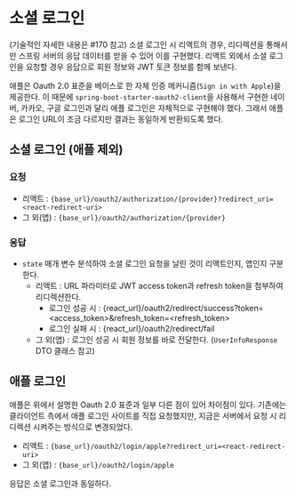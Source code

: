 # 소셜 로그인

(기술적인 자세한 내용은 #170 참고)
소셜 로그인 시 리액트의 경우, 리디렉션을 통해서만 스프링 서버의 응답 데이터를 받을 수 있어 이를 구현했다. 리액트 외에서 소셜 로그인을 요청할 경우 응답으로 회원 정보와 JWT 토큰 정보를 함께 보낸다.

애플은 Oauth 2.0 표준을 베이스로 한 자체 인증 메커니즘(`Sign in with Apple`)을 제공한다. 이 때문에 `spring-boot-starter-oauth2-client`을 사용해서 구현한 네이버, 카카오, 구글 로그인과 달리 애플 로그인은 자체적으로 구현해야 했다. 그래서 애플은 로그인 URL이 조금 다르지만 결과는 동일하게 반환되도록 했다.

## 소셜 로그인 (애플 제외)

### 요청

- 리액트 : `{base_url}/oauth2/authorization/{provider}?redirect_uri=<react-redirect-uri>`
- 그 외(앱) : `{base_url}/oauth2/authorization/{provider}`

### 응답

- `state` 매개 변수 분석하여 소셜 로그인 요청을 날린 것이 리액트인지, 앱인지 구분한다. 
  - 리액트 : URL 파라미터로 JWT access token과 refresh token을 첨부하여 리디렉션한다.
    - 로그인 성공 시 : {react_url}/oauth2/redirect/success?token=<access_token>&refresh_token=<refresh_token>
    - 로그인 실패 시 : {react_url}/oauth2/redirect/fail
  - 그 외(앱) : 로그인 성공 시 회원 정보를 바로 전달한다. (`UserInfoResponse` DTO 클래스 참고)

## 애플 로그인

애플은 위에서 설명한 Oauth 2.0 표준과 일부 다른 점이 있어 차이점이 있다. 기존에는 클라이언트 측에서 애플 로그인 사이트를 직접 요청했지만, 지금은 서버에서 요청 시 리디렉션 시켜주는 방식으로 변경되었다.

- 리액트 : `{base_url}/oauth2/login/apple?redirect_uri=<react-redirect-uri>`
- 그 외(앱) : `{base_url}/oauth2/login/apple`

응답은 소셜 로그인과 동일하다.